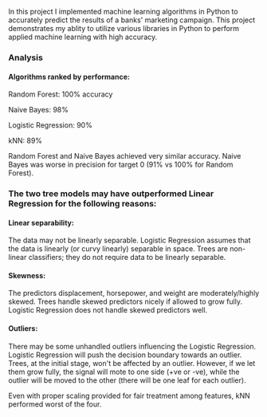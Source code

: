In this project I implemented machine learning algorithms in Python to accurately predict the results of a banks' marketing campaign. This project demonstrates my ablity to utilize various libraries in Python to perform applied machine learning with high accuracy.

### Analysis

#### Algorithms ranked by performance:

Random Forest: 100% accuracy

Naive Bayes: 98%

Logistic Regression: 90%

kNN: 89%

Random Forest and Naive Bayes achieved very similar accuracy. Naive Bayes was worse in precision for target 0 (91% vs 100% for Random Forest).

### The two tree models may have outperformed Linear Regression for the following reasons:

#### Linear separability: 
The data may not be linearly separable. Logistic Regression assumes that the data is linearly (or curvy linearly) separable in space. Trees are non-linear classifiers; they do not require data to be linearly separable.

#### Skewness: 
The predictors displacement, horsepower, and weight are moderately/highly skewed. Trees handle skewed predictors nicely if allowed to grow fully. Logistic Regression does not handle skewed predictors well.

#### Outliers: 
There may be some unhandled outliers influencing the Logistic Regression. Logistic Regression will push the decision boundary towards an outlier. Trees, at the initial stage, won't be affected by an outlier. However, if we let them grow fully, the signal will mote to one side (+ve or -ve), while the outlier will be moved to the other (there will be one leaf for each outlier).

Even with proper scaling provided for fair treatment among features, kNN performed worst of the four.
